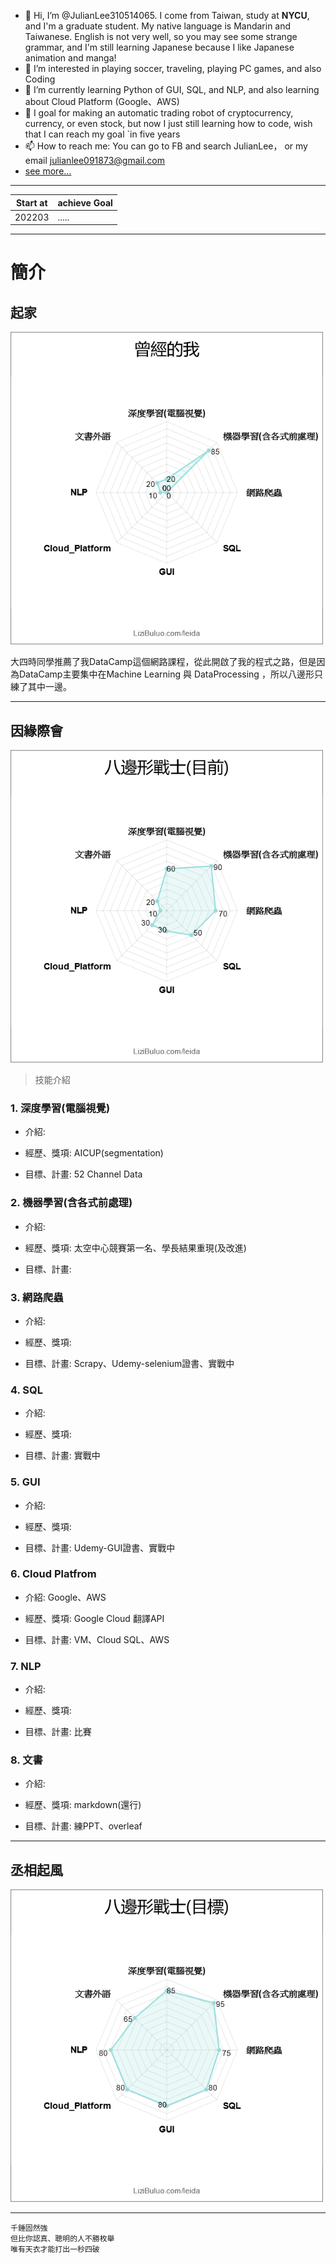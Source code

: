 - 👋 Hi, I’m @JulianLee310514065. I come from Taiwan, study at **NYCU**, and I'm a graduate student. My native language is Mandarin and Taiwanese. English is not very well, so you may see some strange grammar, and I'm still learning Japanese because I like Japanese animation and manga!
- 👀 I’m interested in playing soccer, traveling, playing PC games, and also Coding
- 🌱 I’m currently learning Python of GUI, SQL, and NLP, and also learning about Cloud Platform (Google、AWS)
- 💞️ I goal for making an automatic trading robot of cryptocurrency, currency, or even stock, but now I just still learning how to code, wish that I can reach my goal `in five years
- 📫 How to reach me: You can go to FB and search JulianLee， or my email julianlee091873@gmail.com
- [see more...](https://github.com/JulianLee310514065/JulianLee310514065/blob/main/README.md)

<!---
JulianLee310514065/JulianLee310514065 is a ✨ special ✨ repository because its `README.md` (this file) appears on your GitHub profile.
You can click the Preview link to take a look at your changes.
--->

------
Start at|achieve Goal|
---|---
202203|.....|

-----

# 簡介
## 起家
![before](https://github.com/JulianLee310514065/JulianLee310514065/blob/main/%E6%9B%BE%E7%B6%93.png?raw=true)

大四時同學推薦了我DataCamp這個網路課程，從此開啟了我的程式之路，但是因為DataCamp主要集中在Machine Learning 與 DataProcessing ，所以八邊形只練了其中一邊。

---

## 因緣際會
![now](https://github.com/JulianLee310514065/JulianLee310514065/blob/main/%E5%85%AB%E9%82%8A%E5%BD%A2%E7%9B%AE%E5%89%8D.png?raw=true)

> 技能介紹

### 1. 深度學習(電腦視覺)
- 介紹:

- 經歷、獎項: AICUP(segmentation)

- 目標、計畫: 52 Channel Data

### 2. 機器學習(含各式前處理)
- 介紹:

- 經歷、獎項: 太空中心競賽第一名、學長結果重現(及改進)

- 目標、計畫:

### 3. 網路爬蟲
- 介紹:

- 經歷、獎項:

- 目標、計畫: Scrapy、Udemy-selenium證書、實戰中

### 4. SQL
- 介紹:

- 經歷、獎項:

- 目標、計畫: 實戰中

### 5. GUI
- 介紹:

- 經歷、獎項:

- 目標、計畫: Udemy-GUI證書、實戰中

### 6. Cloud Platfrom
- 介紹: Google、AWS

- 經歷、獎項: Google Cloud 翻譯API

- 目標、計畫: VM、Cloud SQL、AWS

### 7. NLP
- 介紹:

- 經歷、獎項:

- 目標、計畫: 比賽

### 8. 文書
- 介紹:

- 經歷、獎項: markdown(還行)

- 目標、計畫: 練PPT、overleaf

---

## 丞相起風
![after](https://github.com/JulianLee310514065/JulianLee310514065/blob/main/%E5%85%AB%E9%82%8A%E5%BD%A2%E7%9B%AE%E6%A8%99.png?raw=true)

---

```
千錘固然強
但比你認真、聰明的人不勝枚舉
唯有天衣才能打出一秒四破
```
